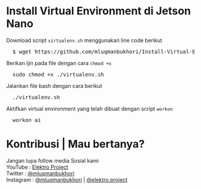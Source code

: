 # Install Virtual Environment di Jetson Nano
Download script `virtualenv.sh` menggunakan line code berikut
<pre>
  $ wget https://github.com/mluqmanbukhori/Install-Virtual-Environment-Jetson/raw/main/virtualenv.sh
</pre>

Berikan ijin pada file dengan cara `chmod +x`
<pre>
  sudo chmod +x ./virtualenv.sh
</pre>

Jalankan file bash dengan cara berikut
<pre>
  ./virtualenv.sh
</pre>


Aktifkan virtual environment yang telah dibuat dengan script `workon`
<pre>
  workon ai
</pre>

# Kontribusi | Mau bertanya?
Jangan lupa follow media Sosial kami <br>
YouTube : [Elektro Project](https://www.youtube.com/elektroproject) <br>
Twitter : [@mluqmanbukhori](https://twitter.com/mluqmanbukhori) <br>
Instagram : [@mluqmanbukhori](https://instagram.com/mluqmanbukhori) | [@elektro.project](https://instagram.com/elektro.project)
